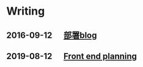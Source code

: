 # Writing



## 2016-09-12 &nbsp;&nbsp;&nbsp;&nbsp; [部署blog](/_posts/2016-09-12-deploy.md)

## 2019-08-12 &nbsp;&nbsp;&nbsp;&nbsp; [Front end planning](/_posts/2019-08-12-Front-end-planning.md)


